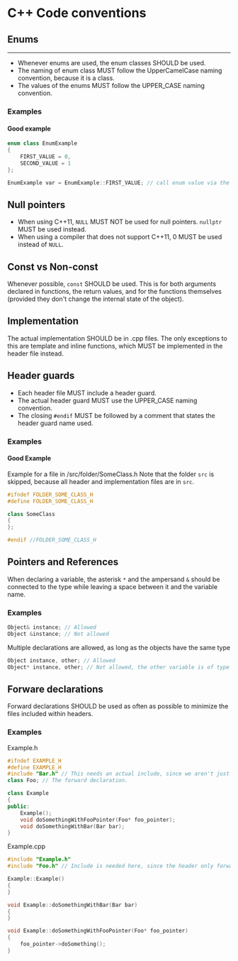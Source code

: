 # C++ Code conventions
## Enums
----
* Whenever enums are used, the enum classes SHOULD be used.
* The naming of enum class MUST follow the UpperCamelCase naming convention, because it is a class.
* The values of the enums MUST follow the UPPER_CASE naming convention.

### Examples
#### Good example
``` cpp
enum class EnumExample
{
    FIRST_VALUE = 0,
    SECOND_VALUE = 1
};

EnumExample var = EnumExample::FIRST_VALUE; // call enum value via the scope of the enum class

```
## Null pointers
* When using C++11, `NULL` MUST NOT be used for null pointers. `nullptr` MUST be used instead.
* When using a compiler that does not support C++11, 0 MUST be used instead of `NULL`.

## Const vs Non-const
Whenever possible, `const` SHOULD be used. This is for both arguments declared in functions, the return values, and for the functions themselves (provided they don't change the internal state of the object).

## Implementation
The actual implementation SHOULD be in .cpp files. The only exceptions to this are template and inline functions, which MUST be implemented in the header file instead.

## Header guards
* Each header file MUST include a header guard.
* The actual header guard MUST use the UPPER_CASE naming convention.
* The closing `#endif` MUST be followed by a comment that states the header guard name used.

### Examples
#### Good Example
Example for a file in /src/folder/SomeClass.h
Note that the folder `src` is skipped, because all header and implementation files are in `src`.
``` cpp
#ifndef FOLDER_SOME_CLASS_H
#define FOLDER_SOME_CLASS_H

class SomeClass
{
};

#endif //FOLDER_SOME_CLASS_H
```

## Pointers and References
When declaring a variable, the asterisk `*` and the ampersand `&` should be connected to the type while leaving a space between it and the variable name.

### Examples
``` cpp
Object& instance; // Allowed
Object &instance; // Not allowed
```
Multiple declarations are allowed, as long as the objects have the same type
``` cpp
Object instance, other; // Allowed
Object* instance, other; // Not allowed, the other variable is of type Object, rather than Object*
```

## Forware declarations
Forward declarations SHOULD be used as often as possible to minimize the files included within headers.

### Examples
Example.h
``` cpp
#ifndef EXAMPLE_H
#define EXAMPLE_H
#include "Bar.h" // This needs an actual include, since we aren't just using a pointer.
class Foo; // The forward declaration.

class Example
{
public:
    Example();
    void doSomethingWithFooPointer(Foo* foo_pointer);
    void doSomethingWithBar(Bar bar);
}
```
Example.cpp
``` cpp
#include "Example.h"
#include "Foo.h" // Include is needed here, since the header only forwardly declared it.

Example::Example()
{
}

void Example::doSomethingWithBar(Bar bar)
{
}

void Example::doSomethingWithFooPointer(Foo* foo_pointer)
{
    foo_pointer->doSomething();
}
```
